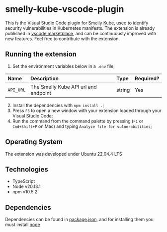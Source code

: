 # smelly-kube-vscode-plugin

This is the Visual Studio Code plugin for [Smelly Kube](https://github.com/VitorOriel/security-smells-api), used to identify security vulnerabilities in Kubernetes manifests. The extension is already published in [vscode marketplace](https://marketplace.visualstudio.com/items?itemName=vitorwixmix.smelly-kube-vscode-plugin), and can be continuously improved with new features. Feel free to contribute with the extension.

## Running the extension

1. Set the environment variables below in a `.env` file;

| Name | Description | Type | Required? |
| :--- | :--- | :--- | :--- |
| `API_URL` | The Smelly Kube API url and endpoint | string | Yes |

2. Install the dependencies with `npm install .`;
3. Press `F5` to open a new window with your extension loaded through your Visual Studio Code;
4. Run the command from the command palette by pressing (`F1` or `Cmd+Shift+P` on Mac) and typing `Analyze file for vulnerabilities`;

## Operating System

The extension was developed under Ubuntu 22.04.4 LTS

## Technologies

- TypeScript
- Node v20.13.1
- npm v10.5.2

## Dependencies

Dependencies can be found in [package.json](package.json), and for installing them you must install [node](https://nodejs.org/en/download/package-manager)
